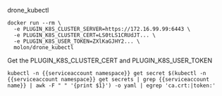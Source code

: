 drone_kubectl

```
docker run --rm \
  -e PLUGIN_K8S_CLUSTER_SERVER=https://172.16.99.99:6443 \
  -e PLUGIN_K8S_CLUSTER_CERT=LS0tLS1CRUdJT... \
  -e PLUGIN_K8S_USER_TOKEN=ZXlKaGJHY2... \
  molon/drone_kubectl
```

Get the PLUGIN_K8S_CLUSTER_CERT and PLUGIN_K8S_USER_TOKEN
```
kubectl -n {{serviceaccount namespace}} get secret $(kubectl -n {{serviceaccount namespace}} get secrets | grep {{serviceaccount name}} | awk -F " " '{print $1}') -o yaml | egrep 'ca.crt:|token:'
```